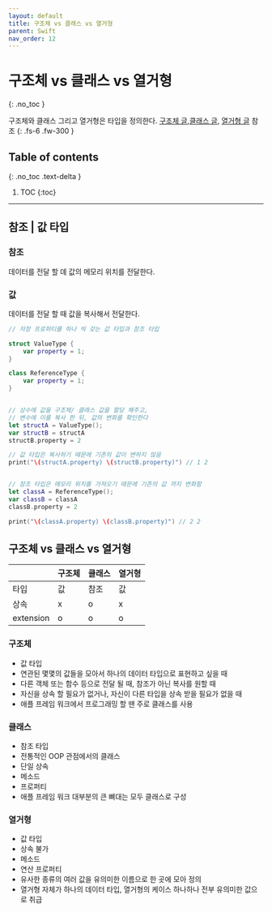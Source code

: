 ```yaml
---
layout: default
title: 구조체 vs 클래스 vs 열거형 
parent: Swift
nav_order: 12
---
```



# 구조체 vs 클래스 vs 열거형 
{: .no_toc }

구조체와 클래스 그리고 열거형은 타입을 정의한다. [구조체 글](https://chaemina.github.io/docs/swift/struct/),[클래스 글](https://chaemina.github.io/docs/swift/class/),
[열거형 글](https://chaemina.github.io/docs/swift/enum/) 참조 
{: .fs-6 .fw-300 }





## Table of contents
{: .no_toc .text-delta }

1. TOC
{:toc}

---


## 참조 | 값 타입 

### 참조 
데이터를 전달 할 뎨 값의 메모리 위치를 전달한다.

### 값 
데이터를 전달 할 때 값을 복사해서 전달한다.


```swift 
// 저장 프로퍼티를 하나 씩 갖는 값 타입과 참조 타입

struct ValueType {
    var property = 1;
}

class ReferenceType {
    var property = 1;
}


// 상수에 값을 구조체/ 클래스 값을 할당 해주고,
// 변수에 이를 복사 한 뒤, 값의 변화를 확인한다
let structA = ValueType();
var structB = structA
structB.property = 2

// 값 타입은 복사하기 때문에 기존의 값이 변하지 않음
print("\(structA.property) \(structB.property)") // 1 2


// 참조 타입은 메모리 위치를 가져오기 때문에 기존의 값 까지 변화함
let classA = ReferenceType();
var classB = classA
classB.property = 2

print("\(classA.property) \(classB.property)") // 2 2
```

## 구조체 vs 클래스 vs 열거형 


|         |    구조체      |  클래스 |  열거형   |
|:-------------|:------------------|:------------------|:------------|
| 타입   | 값 | 참조  | 값 |
| 상속 | x  |  o | x |
| extension |  o  |  o  | o |


### 구조체 

- 값 타입 
- 연관된 몇몇의 값들을 모아서 하나의 데이터 타입으로 표현하고 싶을 때 
- 다른 객체 또는 함수 등으로 전달 될 때, 참조가 아닌 복사를 원할 때 
- 자신을 상속 할 필요가 없거나, 자신이 다른 타입을 상속 받을 필요가 없을 때 
- 애플 프레임 워크에서 프로그래밍 할 땐 주로 클래스를 사용 


### 클래스 

- 참조 타입 
- 전통적인 OOP 관점에서의 클래스 
- 단일 상속 
- 메소드 
- 프로퍼티 
- 애플 프레임 워크 대부분의 큰 뼈대는 모두 클래스로 구성 


### 열거형 

- 값 타입 
- 상속 불가 
- 메소드 
- 연산 프로퍼티 
- 유사한 종류의 여러 값을 유의미한 이름으로 한 곳에 모아 정의 
- 열거형 자체가 하나의 데이터 타입, 열거형의 케이스 하나하나 전부 유의미한 값으로 취급 
